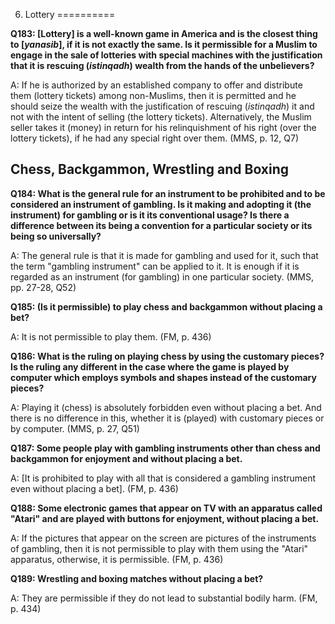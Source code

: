 6. Lottery
==========

**Q183: [Lottery] is a well-known game in America and is the closest
thing to [*****yanasib*****], if it is not exactly the same. Is it
permissible for a Muslim to engage in the sale of lotteries with special
machines with the justification that it is rescuing
(*****istinqadh*****) wealth from the hands of the unbelievers?**

A: If he is authorized by an established company to offer and distribute
them (lottery tickets) among non-Muslims, then it is permitted and he
should seize the wealth with the justification of rescuing (*istinqadh*)
it and not with the intent of selling (the lottery tickets).
Alternatively, the Muslim seller takes it (money) in return for his
relinquishment of his right (over the lottery tickets), if he had any
special right over them. (MMS, p. 12, Q7)

Chess, Backgammon, Wrestling and Boxing
---------------------------------------

**Q184: What is the general rule for an instrument to be prohibited and
to be considered an instrument of gambling. Is it making and adopting it
(the instrument) for gambling or is it its conventional usage? Is there
a difference between its being a convention for a particular society or
its being so universally?**

A: The general rule is that it is made for gambling and used for it,
such that the term "gambling instrument" can be applied to it. It is
enough if it is regarded as an instrument (for gambling) in one
particular society. (MMS, pp. 27-28, Q52)

**Q185: (Is it permissible) to play chess and backgammon without placing
a bet?**

A: It is not permissible to play them. (FM, p. 436)

**Q186: What is the ruling on playing chess by using the customary
pieces? Is the ruling any different in the case where the game is played
by computer which employs symbols and shapes instead of the customary
pieces?**

A: Playing it (chess) is absolutely forbidden even without placing a
bet. And there is no difference in this, whether it is (played) with
customary pieces or by computer. (MMS, p. 27, Q51)

**Q187: Some people play with gambling instruments other than chess and
backgammon for enjoyment and without placing a bet.**

A: [It is prohibited to play with all that is considered a gambling
instrument even without placing a bet]. (FM, p. 436)

**Q188: Some electronic games that appear on TV with an apparatus called
"Atari" and are played with buttons for enjoyment, without placing a
bet.**

A: If the pictures that appear on the screen are pictures of the
instruments of gambling, then it is not permissible to play with them
using the "Atari" apparatus, otherwise, it is permissible. (FM, p. 436)

**Q189: Wrestling and boxing matches without placing a bet?**

A: They are permissible if they do not lead to substantial bodily harm.
(FM, p. 434)


